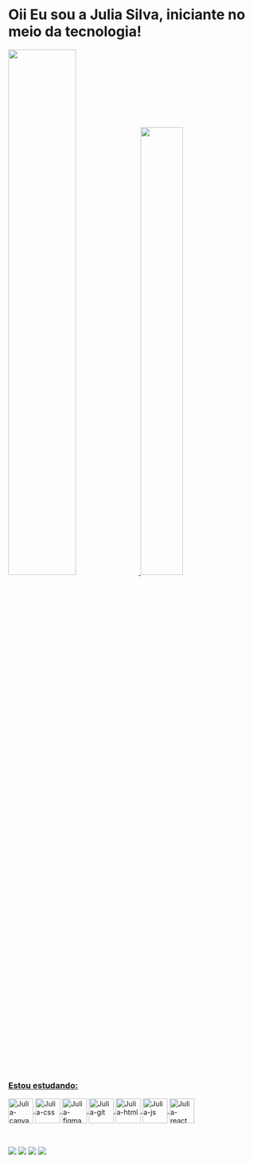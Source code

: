 # Oii Eu sou a Julia Silva, iniciante no meio da tecnologia!


<div>
<a href="#">
<img height="52%" src="https://github-readme-stats.vercel.app/api?username=JuliaSilvabr&show_icons=true&theme=radical" />
<img height="48%" width="41%" src="https://github-readme-stats.vercel.app/api/top-langs/?username=JuliaSilvabr&show_icons=true&theme=radical&layout=compact" />
</div>

<div style="display: inline_block"><br>
<h3>Estou estudando:</h3>
<img align="center" alt="Julia-canva" height="50" width="50" src="https://cdn.jsdelivr.net/gh/devicons/devicon/icons/canva/canva-original.svg">
<img align="center" alt="Julia-css" height="50" width="50" src="https://cdn.jsdelivr.net/gh/devicons/devicon/icons/css3/css3-original.svg">
<img align="center" alt="Julia-figma" height="50" width="50" src="https://cdn.jsdelivr.net/gh/devicons/devicon/icons/figma/figma-original.svg">
<img align="center" alt="Julia-git" height="50" width="50" src="https://cdn.jsdelivr.net/gh/devicons/devicon/icons/github/github-original.svg">
<img align="center" alt="Julia-html" height="50" width="50" src="https://cdn.jsdelivr.net/gh/devicons/devicon/icons/html5/html5-original.svg">
<img align="center" alt="Julia-js" height="50" width="50" src="https://cdn.jsdelivr.net/gh/devicons/devicon/icons/javascript/javascript-original.svg">
<img align="center" alt="Julia-react" height="50" width="50" src="https://cdn.jsdelivr.net/gh/devicons/devicon/icons/react/react-original.svg">
</div>
 
 ##
 
 <div style="display: inline_block"><br>
 <a href="https://www.linkedin.com/in/julia-silva-85b997231/" ><img src="https://img.shields.io/badge/LinkedIn-0077B5?style=for-the-badge&logo=linkedin&logoColor=white"></a>
 <a href="#" ><img src="https://img.shields.io/badge/Gmail-D14836?style=for-the-badge&logo=gmail&logoColor=white"></a>
 <a href="https://www.instagram.com/julia.maria10/" ><img src="https://img.shields.io/badge/Instagram-E4405F?style=for-the-badge&logo=instagram&logoColor=white"></a>
 <a href="#" ><img src="https://img.shields.io/badge/Discord-7289DA?style=for-the-badge&logo=discord&logoColor=white"></a>
 </div>
 
 ##
              

          

